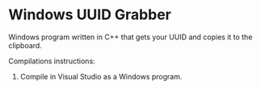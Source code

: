 # Windows UUID Grabber
Windows program written in C++ that gets your UUID and copies it to the clipboard.

Compilations instructions:
1. Compile in Visual Studio as a Windows program.
